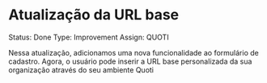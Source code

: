 # Atualização da URL base

Status: Done
Type: Improvement
Assign: QUOTI

Nessa atualização, adicionamos uma nova funcionalidade ao formulário de cadastro. Agora, o usuário pode inserir a URL base personalizada da sua organização através do seu ambiente Quoti